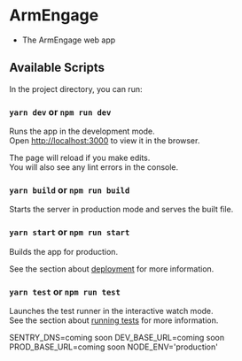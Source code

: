 # ArmEngage

-  The ArmEngage web app

## Available Scripts

In the project directory, you can run:

### `yarn dev` or `npm run dev`

Runs the app in the development mode.<br />
Open [http://localhost:3000](http://localhost:3000) to view it in the browser.

The page will reload if you make edits.<br />
You will also see any lint errors in the console.

### `yarn build` or `npm run build`

Starts the server in production mode and serves the built file.<br />

### `yarn start` or `npm run start`

Builds the app for production.

See the section about [deployment](https://facebook.github.io/create-react-app/docs/deployment) for more information.

### `yarn test` or `npm run test`

Launches the test runner in the interactive watch mode.<br />
See the section about [running tests](https://facebook.github.io/create-react-app/docs/running-tests) for more information.

SENTRY_DNS=coming soon
DEV_BASE_URL=coming soon
PROD_BASE_URL=coming soon
NODE_ENV='production'
